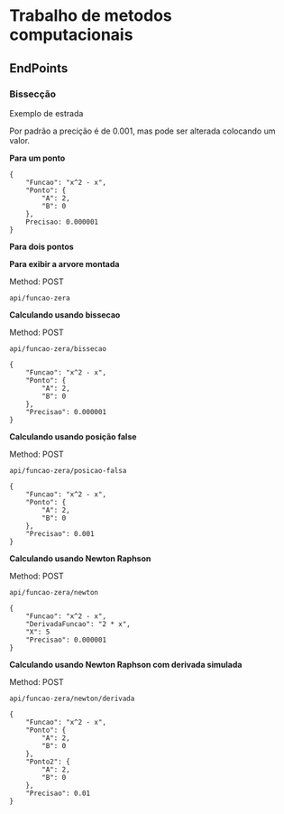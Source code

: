 # Trabalho de metodos computacionais

## EndPoints

### Bissecção

Exemplo de estrada

Por padrão a precição é de 0.001, mas pode ser alterada colocando um valor.

**Para um ponto**

```
{
	"Funcao": "x^2 - x",
	"Ponto": {
		"A": 2,
		"B": 0
	},
	Precisao: 0.000001
}
```

**Para dois pontos**



**Para exibir a arvore montada**

Method: POST

`api/funcao-zera`

**Calculando usando bissecao**

Method: POST

`api/funcao-zera/bissecao`

```
{
	"Funcao": "x^2 - x",
	"Ponto": {
		"A": 2,
		"B": 0
	},
	"Precisao": 0.000001
}
```

**Calculando usando posição false**

Method: POST

`api/funcao-zera/posicao-falsa`

```
{
	"Funcao": "x^2 - x",
	"Ponto": {
		"A": 2,
		"B": 0
	},
	"Precisao": 0.001
}
```

**Calculando usando Newton Raphson**

Method: POST

`api/funcao-zera/newton`

```
{
	"Funcao": "x^2 - x",
	"DerivadaFuncao": "2 * x",
	"X": 5
	"Precisao": 0.000001
}
```

**Calculando usando Newton Raphson com derivada simulada**

Method: POST

`api/funcao-zera/newton/derivada`

```
{
	"Funcao": "x^2 - x",
	"Ponto": {
		"A": 2,
		"B": 0
	},
	"Ponto2": {
		"A": 2,
		"B": 0
	},
	"Precisao": 0.01
}
```